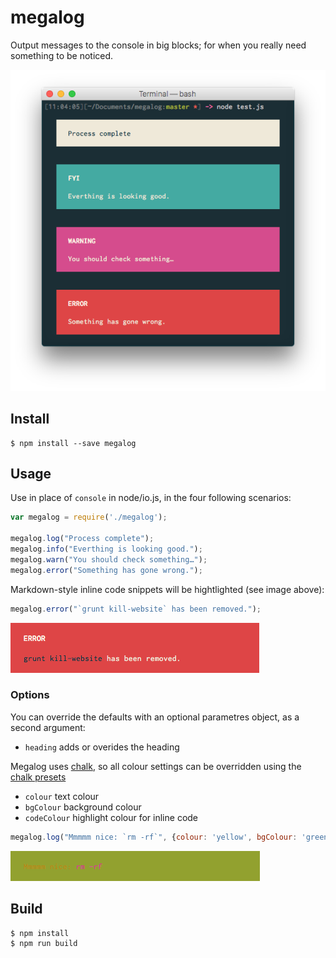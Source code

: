 # megalog

Output messages to the console in big blocks; for when you really need something to be noticed.

![examples](examples/megalogs.png)

## Install

```
$ npm install --save megalog
```

## Usage

Use in place of `console` in node/io.js, in the four following scenarios:

```js
var megalog = require('./megalog');

megalog.log("Process complete");
megalog.info("Everthing is looking good.");
megalog.warn("You should check something…");
megalog.error("Something has gone wrong.");
```

Markdown-style inline code snippets will be hightlighted (see image above):

```js
megalog.error("`grunt kill-website` has been removed.");
```

![example with inline code](examples/megalog-inlinecode.png)

### Options

You can override the defaults with an optional parametres object, as a second argument:
- `heading` adds or overides the heading

Megalog uses [chalk](https://github.com/sindresorhus/chalk), so all colour settings can be overridden using the [chalk presets](https://github.com/sindresorhus/chalk#colors)
- `colour` text colour
- `bgColour` background colour
- `codeColour` highlight colour for inline code

```js
megalog.log("Mmmmm nice: `rm -rf`", {colour: 'yellow', bgColour: 'green', codeColour: 'magenta'});
```

![example with overides](examples/megalog-colours.png)

## Build

```
$ npm install
$ npm run build
```
